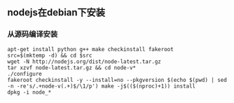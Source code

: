 nodejs在debian下安装
-------------------
### 从源码编译安装
	apt-get install python g++ make checkinstall fakeroot
	src=$(mktemp -d) && cd $src
	wget -N http://nodejs.org/dist/node-latest.tar.gz
	tar xzvf node-latest.tar.gz && cd node-v*
	./configure
	fakeroot checkinstall -y --install=no --pkgversion $(echo $(pwd) | sed -n -re's/.+node-v(.+)$/\1/p') make -j$(($(nproc)+1)) install
	dpkg -i node_*
